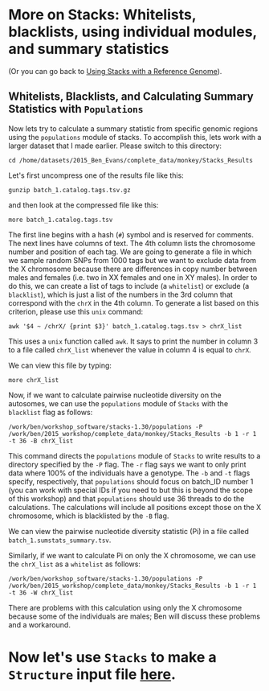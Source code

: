 # More on Stacks:  Whitelists, blacklists, using individual modules, and summary statistics

(Or you can go back to [Using Stacks with a Reference Genome](https://github.com/evansbenj/Reduced-Representation-Workshop/blob/master/6_Using_Stacks_with_a_reference_genome.md)).

## Whitelists, Blacklists, and Calculating Summary Statistics with `Populations`

Now lets try to calculate a summary statistic from specific genomic regions using the `populations` module of stacks. To accomplish this, lets work with a larger dataset that I made earlier.  Please switch to this directory:

`cd /home/datasets/2015_Ben_Evans/complete_data/monkey/Stacks_Results`

Let's first uncompress one of the results file like this:

`gunzip batch_1.catalog.tags.tsv.gz`

and then look at the compressed file like this:

`more batch_1.catalog.tags.tsv`

The first line begins with a hash (`#`) symbol and is reserved for comments.  The next lines have columns of text.  The 4th column lists the chromosome number and position of each tag.  We are going to generate a file in which we sample random SNPs from 1000 tags but we want to exclude data from the X chromosome because there are differences in copy number between males and females (i.e. two in XX females and one in XY males).  In order to do this, we can create a list of tags to include (a `whitelist`) or exclude (a `blacklist`), which is just a list of the numbers in the 3rd column that correspond with the `chrX` in the 4th column.  To generate a list based on this criterion, please use this `unix` command:

`awk '$4 ~ /chrX/ {print $3}' batch_1.catalog.tags.tsv > chrX_list`

This uses a `unix` function called `awk`.  It says to print the number in column 3 to a file called `chrX_list` whenever the value in column 4 is equal to `chrX`.

We can view this file by typing:

`more chrX_list`

Now, if we want to calculate pairwise nucleotide diversity on the autosomes, we can use the `populations` module of `Stacks` with the `blacklist` flag as follows:

`/work/ben/workshop_software/stacks-1.30/populations -P /work/ben/2015_workshop/complete_data/monkey/Stacks_Results -b 1 -r 1 -t 36 -B chrX_list`

This command directs the `populations` module of `Stacks` to write results to a directory specified by the `-P` flag. The `-r` flag says we want to only print data where 100% of the individuals have a genotype.  The `-b` and `-t` flags specify, respectively, that `populations` should focus on batch_ID number 1 (you can work with special IDs if you need to but this is beyond the scope of this workshop) and that `populations` should use 36 threads to do the calculations.  The calculations will include all positions except those on the X chromosome, which is blacklisted by the `-B` flag.

We can view the pairwise nucleotide diversity statistic (Pi) in a file called `batch_1.sumstats_summary.tsv`.

Similarly, if we want to calculate Pi on only the X chromosome, we can use the `chrX_list` as a `whitelist` as follows:

`/work/ben/workshop_software/stacks-1.30/populations -P /work/ben/2015_workshop/complete_data/monkey/Stacks_Results -b 1 -r 1 -t 36 -W chrX_list`

There are problems with this calculation using only the X chromosome because some of the individuals are males; Ben will discuss these problems and a workaround.

# Now let's use `Stacks` to make a `Structure` input file [here](https://github.com/evansbenj/Reduced-Representation-Workshop/blob/master/8_Stacks_and_Structure.md).
